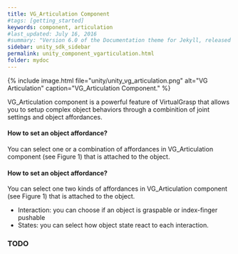 ```yaml
---
title: VG_Articulation Component
#tags: [getting_started]
keywords: component, articulation
#last_updated: July 16, 2016
#summary: "Version 6.0 of the Documentation theme for Jekyll, released July 4, 2016, implements relative links so you can view the files offline or on any server without configuring urls and baseurls. Additionally, you can store pages in subdirectories. Templates for alerts and images are available."
sidebar: unity_sdk_sidebar
permalink: unity_component_vgarticulation.html
folder: mydoc
---
```


{% include image.html file="unity/unity_vg_articulation.png" alt="VG Articulation" caption="VG_Articulation Component." %}

VG_Articulation component is a powerful feature of VirtualGrasp that allows you to setup complex object behaviors through a combinition of joint settings and object affordances.

#### How to set an object affordance?

You can select one or a combination of affordances in VG_Articulation component (see Figure 1) that is attached to the object.


#### How to set an object affordance?

You can select one two kinds of affordances in VG_Articulation component (see Figure 1) that is attached to the object.
* Interaction: you can choose if an object is graspable or index-finger pushable
* States: you can select how object state react to each interaction. 

### TODO
